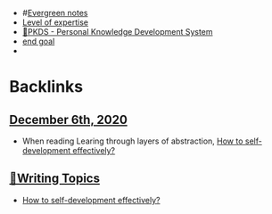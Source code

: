 - #[Evergreen notes](<Evergreen notes.md>)
- [Level of expertise](<Level of expertise.md>)
- [🌱PKDS - Personal Knowledge Development System ](<🌱PKDS - Personal Knowledge Development System .md>)
- [end goal](<end goal.md>)
- 

# Backlinks
## [December 6th, 2020](<December 6th, 2020.md>)
- When reading Learing through layers of abstraction, [How to self-development effectively?](<How to self-development effectively?.md>)

## [🧭Writing Topics](<🧭Writing Topics.md>)
- [How to self-development effectively?](<How to self-development effectively?.md>)

